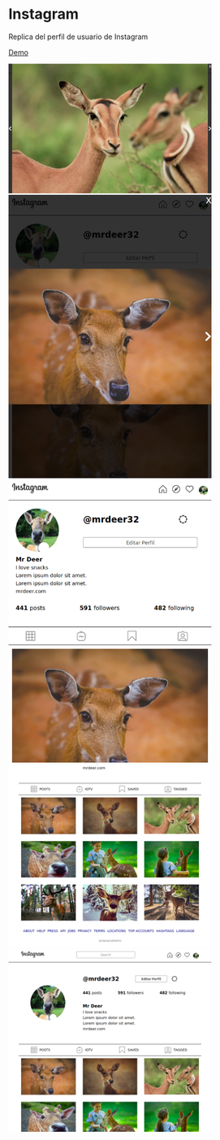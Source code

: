 # Instagram

Replica del perfil de usuario de Instagram

[Demo](https://oriananohemi.github.io/instagram/)

<img width=400 src="./img/Screen Shot 2020-08-23 at 15.50.14.png">

<img width=400 src="./img/Screen Shot 2020-08-23 at 15.50.07.png">

<img width=400 src="./img/Screen Shot 2020-08-23 at 15.50.04.png">

<img width=400 src="./img/Screen Shot 2020-08-23 at 15.49.54.png">

<img width=400 src="./img/Screen Shot 2020-08-23 at 15.49.49.png">